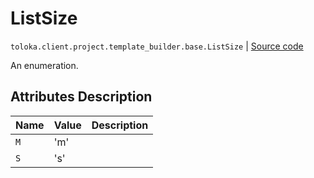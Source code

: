 # ListSize
`toloka.client.project.template_builder.base.ListSize` | [Source code](https://github.com/Toloka/toloka-kit/blob/v0.1.24/src/client/project/template_builder/base.py#L212)

An enumeration.

## Attributes Description

| Name | Value | Description |
| :------| :-----------| :----------| 
`M`|'m'|<p></p>
`S`|'s'|<p></p>
